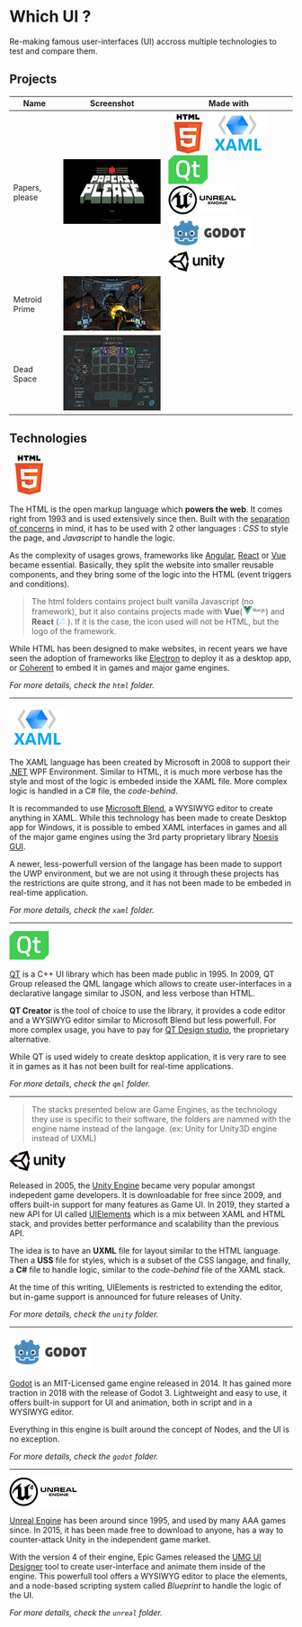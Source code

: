 # Which UI ?

Re-making famous user-interfaces (UI) accross multiple technologies to test and compare them.

## Projects

Name | Screenshot | Made with
--- | --- | ---
Papers, please | ![Papers please](doc/readme-img/papers-please.gif?raw=true) | ![HTML](doc/readme-img/html.png?raw=true) ![XAML](doc/readme-img/xaml.png?raw=true) ![QML](doc/readme-img/qt.png?raw=true) <br> ![Unreal](doc/readme-img/unreal.png?raw=true) ![Godot](doc/readme-img/godot.png?raw=true) ![Unity](doc/readme-img/unity.png?raw=true)
Metroid Prime | ![Metroid Prime](doc/readme-img/metroid-prime.png?raw=true) | 
Dead Space | ![Dead space](doc/readme-img/dead-space.png?raw=true) | 

## Technologies

![HTML](doc/readme-img/html.png?raw=true)

The HTML is the open markup language which **powers the web**. It comes right from 1993 and is used extensively since then. Built with the [separation of concerns](https://en.wikipedia.org/wiki/Separation_of_concerns) in mind, it has to be used with 2 other languages : *CSS* to style the page, and *Javascript* to handle the logic.

As the complexity of usages grows, frameworks like [Angular](https://angular.io/), [React](https://fr.reactjs.org/) or [Vue](https://vuejs.org/) became essential. Basically, they split the website into smaller reusable components, and they bring some of the logic into the HTML (event triggers and conditions).

> The html folders contains project built vanilla Javascript (no framework), but it also contains projects made with **Vue**(<img src="doc/readme-img/vue.png?raw=true" height="15px">) and **React** (<img src="doc/readme-img/react.png?raw=true" height="15px">). If it is the case, the icon used will not be HTML, but the logo of the framework.

While HTML has been designed to make websites, in recent years we have seen the adoption of frameworks like [Electron](https://electronjs.org/) to deploy it as a desktop app, or [Coherent](https://coherent-labs.com/) to embed it in games and major game engines. 

*For more details, check the `html` folder.*

---

![XAML](doc/readme-img/xaml.png?raw=true)

The XAML language has been created by Microsoft in 2008 to support their [.NET](https://dotnet.microsoft.com/) WPF Environment. Similar to HTML, it is much more verbose has the style and most of the logic is embeded inside the XAML file. More complex logic is handled in a C# file, the *code-behind*.

It is recommanded to use [Microsoft Blend](https://docs.microsoft.com/fr-fr/visualstudio/designers/creating-a-ui-by-using-blend-for-visual-studio?view=vs-2019), a WYSIWYG editor to create anything in XAML. While this technology has been made to create Desktop app for Windows, it is possible to embed XAML interfaces in games and all of the major game engines using the 3rd party proprietary library [Noesis GUI](https://www.noesisengine.com/).

A newer, less-powerfull version of the langage has been made to support the UWP environment, but we are not using it through these projects has the restrictions are quite strong, and it has not been made to be embeded in real-time application.

*For more details, check the `xaml` folder.*

---

![QML](doc/readme-img/qt.png?raw=true) 

[QT](https://www.qt.io/) is a C++ UI library which has been made public in 1995. In 2009, QT Group released the QML langage which allows to create user-interfaces in a declarative langage similar to JSON, and less verbose than HTML.

**QT Creator** is the tool of choice to use the library, it provides a code editor and a WYSIWYG editor similar to Microsoft Blend but less powerfull. For more complex usage, you have to pay for [QT Design studio](https://www.qt.io/ui-framework), the proprietary alternative.

While QT is used widely to create desktop application, it is very rare to see it in games as it has not been built for real-time applications.

*For more details, check the `qml` folder.*

---

> The stacks presented below are Game Engines, as the technology they use is specific to their software, the folders are nammed with the engine name instead of the langage. 
> (ex: Unity for Unity3D engine instead of UXML)

![Unity](doc/readme-img/unity.png?raw=true)

Released in 2005, the [Unity Engine](https://unity.com/fr) became very popular amongst indepedent game developers. It is downloadable for free since 2009, and offers built-in support for many features as Game UI. In 2019, they started a new API for UI called [UIElements](https://blogs.unity3d.com/2019/04/23/whats-new-with-uielements-in-2019-1/) which is a mix  between XAML and HTML stack, and provides better performance and scalability than the previous API.

The idea is to have an **UXML** file for layout similar to the HTML language. Then a **USS** file for styles, which is a subset of the CSS langage, and finally, a **C#** file to handle logic, similar to the *code-behind* file of the XAML stack.

At the time of this writing, UIElements is restricted to extending the editor, but in-game support is announced for future releases of Unity.

*For more details, check the `unity` folder.*

---

![Godot](doc/readme-img/godot.png?raw=true)

[Godot](https://godotengine.org/) is an MIT-Licensed game engine released in 2014. It has gained more traction in 2018 with the release of Godot 3. Lightweight and easy to use, it offers built-in support for UI and animation, both in script and in a WYSIWYG editor.

Everything in this engine is built around the concept of Nodes, and the UI is no exception.

*For more details, check the `godot` folder.*

---

![Unreal](doc/readme-img/unreal.png?raw=true)

[Unreal Engine](https://www.unrealengine.com/en-US/what-is-unreal-engine-4) has been around since 1995, and used by many AAA games since. In 2015, it has been made free to download to anyone, has a way to counter-attack Unity in the independent game market.

With the version 4 of their engine, Epic Games released the [UMG UI Designer](https://docs.unrealengine.com/en-US/Engine/UMG/index.html) tool to create user-interface and animate them inside of the engine. This powerfull tool offers a WYSIWYG editor to place the elements, and a node-based scripting system called *Blueprint* to handle the logic of the UI.

*For more details, check the `unreal` folder.*